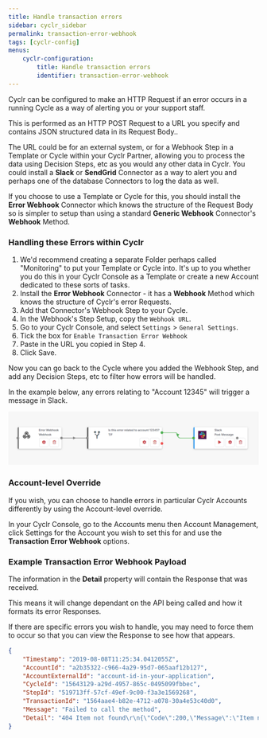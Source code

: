 ```yaml
---
title: Handle transaction errors
sidebar: cyclr_sidebar
permalink: transaction-error-webhook
tags: [cyclr-config]
menus:
    cyclr-configuration:
        title: Handle transaction errors
        identifier: transaction-error-webhook
---
```


Cyclr can be configured to make an HTTP Request if an error occurs in a running Cycle as a way of alerting you or your support staff.

This is performed as an HTTP POST Request to a URL you specify and contains JSON structured data in its Request Body..

The URL could be for an external system, or for a Webhook Step in a Template or Cycle within your Cyclr Partner, allowing you to process the data using Decision Steps, etc as you would any other data in Cyclr.  You could install a **Slack** or **SendGrid** Connector as a way to alert you and perhaps one of the database Connectors to log the data as well.

If you choose to use a Template or Cycle for this, you should install the **Error Webhook** Connector which knows the structure of the Request Body so is simpler to setup than using a standard **Generic Webhook** Connector's **Webhook** Method.

### Handling these Errors within Cyclr

1. We'd recommend creating a separate Folder perhaps called "Monitoring" to put your Template or Cycle into.  It's up to you whether you do this in your Cyclr Console as a Template or create a new Account dedicated to these sorts of tasks.
2. Install the **Error Webhook** Connector - it has a **Webhook** Method which knows the structure of Cyclr's error Requests.
3. Add that Connector's Webhook Step to your Cycle.
4. In the Webhook's Step Setup, copy the `Webhook URL`.
5. Go to your Cyclr Console, and select `Settings` > `General Settings`.
6. Tick the box for `Enable Transaction Error Webhook`
7. Paste in the URL you copied in Step 4.
8. Click Save.

Now you can go back to the Cycle where you added the Webhook Step, and add any Decision Steps, etc to filter how errors will be handled.

In the example below, any errors relating to "Account 12345" will trigger a message in Slack.

![](/images/triggerslackfromerror.png)

### Account-level Override

If you wish, you can choose to handle errors in particular Cyclr Accounts differently by using the Account-level override.

In your Cyclr Console, go to the Accounts menu then Account Management, click Settings for the Account you wish to set this for and use the **Transaction Error Webhook** options.

### Example Transaction Error Webhook Payload

The information in the **Detail** property will contain the Response that was received.

This means it will change dependant on the API being called and how it formats its error Responses.  

If there are specific errors you wish to handle, you may need to force them to occur so that you can view the Response to see how that appears.
```json
{
    "Timestamp": "2019-08-08T11:25:34.0412055Z",
    "AccountId": "a2b35322-c966-4a29-95d7-065aaf12b127",
    "AccountExternalId": "account-id-in-your-application",
    "CycleId": "15643129-a29d-4957-865c-0495099fbbec",
    "StepId": "519713ff-57cf-49ef-9c00-f3a3e1569268",
    "TransactionId": "1564aae4-b82e-4712-a078-30a4e53c40d0",
    "Message": "Failed to call the method",
    "Detail": "404 Item not found\r\n{\"Code\":200,\"Message\":\"Item not found\"}\r\n\r\n\r\nHTTP Request:\r\nGET https://someapi.com/getitems/myID/ HTTP/1.1\r\nAccept: application/json\r\nApiKey:\r\nUser-Agent: Cyclr\r\nUser-Agent: (https://cyclr.com)"
}
```
